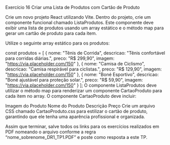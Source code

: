 Exercício 16 Criar uma Lista de Produtos com Cartão de Produto

Crie um novo projeto React utilizando Vite. Dentro do projeto, crie um componente funcional chamado ListaProdutos. Este componente deve exibir uma lista de produtos usando um array estático e o método map para gerar um cartão de produto para cada item.

Utilize o seguinte array estático para os produtos:

const produtos = [
{
nome: "Tênis de Corrida",
descricao: "Tênis confortável para corridas diárias.",
preco: "R$ 299,90",
imagem: "https://via.placeholder.com/150"
},
{
nome: "Camisa de Ciclismo",
descricao: "Camisa respirável para ciclistas.",
preco: "R$ 129,90",
imagem: "https://via.placeholder.com/150"
},
{
nome: "Boné Esportivo",
descricao: "Boné ajustável para proteção solar.",
preco: "R$ 59,90",
imagem: "https://via.placeholder.com/150"
}
];
O componente ListaProdutos deve utilizar o método map para renderizar um componente CartaoProduto para cada item no array. O componente CartaoProduto deve incluir:

Imagem do Produto
Nome do Produto
Descrição
Preço
Crie um arquivo CSS chamado CartaoProduto.css para estilizar o cartão de produto, garantindo que ele tenha uma aparência profissional e organizada.

Assim que terminar, salve todos os links para os exercícios realizados em PDF nomeando o arquivo conforme a regra “nome_sobrenome_DR1_TP1.PDF” e poste como resposta a este TP.
